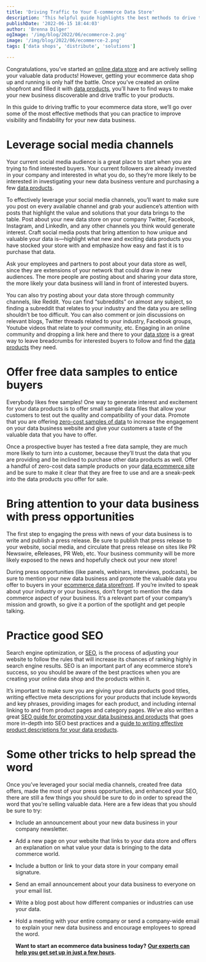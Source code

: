 ```yaml
---
title: 'Driving Traffic to Your E-commerce Data Store'
description: 'This helpful guide highlights the best methods to drive traffic to your e-commerce data store.'
publishDate: '2022-06-15 18:44:03'
author: 'Brenna Dilger'
ogImage: '/img/blog/2022/06/ecommerce-2.png'
image: '/img/blog/2022/06/ecommerce-2.png'
tags: ['data shops', 'distribute', 'solutions']

---
```

Congratulations, you’ve started an [online data store](/solutions/data-monetization) and are actively selling your valuable data products! However, getting your ecommerce data shop up and running is only half the battle. Once you’ve created an online shopfront and filled it with [data products](/blog/5-steps-to-building-a-successful-data-product), you’ll have to find ways to make your new business discoverable and drive traffic to your products. 

In this guide to driving traffic to your ecommerce data store, we’ll go over some of the most effective methods that you can practice to improve visibility and findability for your new data business.

**Leverage social media channels**
==================================

Your current social media audience is a great place to start when you are trying to find interested buyers. Your current followers are already invested in your company and interested in what you do, so they’re more likely to be interested in investigating your new data business venture and purchasing a few [data products](/blog/5-steps-to-building-a-successful-data-product). 

To effectively leverage your social media channels, you’ll want to make sure you post on every available channel and grab your audience’s attention with posts that highlight the value and solutions that your data brings to the table. Post about your new data store on your company Twitter, Facebook, Instagram, and LinkedIn, and any other channels you think would generate interest. Craft social media posts that bring attention to how unique and valuable your data is—highlight what new and exciting data products you have stocked your store with and emphasize how easy and fast it is to purchase that data. 

Ask your employees and partners to post about your data store as well, since they are extensions of your network that could draw in new audiences. The more people are posting about and sharing your data store, the more likely your data business will land in front of interested buyers.  

You can also try posting about your data store through community channels, like Reddit. You can find “subreddits” on almost any subject, so finding a subreddit that relates to your industry and the data you are selling shouldn’t be too difficult. You can also comment or join discussions on relevant blogs, Twitter threads related to your industry, Facebook groups, Youtube videos that relate to your community, etc. Engaging in an online community and dropping a link here and there to your [data store](/solutions/data-monetization) is a great way to leave breadcrumbs for interested buyers to follow and find the [data products](/blog/5-steps-to-building-a-successful-data-product) they need. 

**Offer free data samples to entice buyers** 
=============================================

Everybody likes free samples! One way to generate interest and excitement for your data products is to offer small sample data files that allow your customers to test out the quality and compatibility of your data. Promote that you are offering [zero-cost samples of data](/blog/zero-cost-data-streams) to increase the engagement on your data business website and give your customers a taste of the valuable data that you have to offer. 

Once a prospective buyer has tested a free data sample, they are much more likely to turn into a customer, because they’ll trust the data that you are providing and be inclined to purchase other data products as well. Offer a handful of zero-cost data sample products on your [data ecommerce site](/solutions/data-monetization) and be sure to make it clear that they are free to use and are a sneak-peek into the data products you offer for sale.

**Bring attention to your data business with press opportunities**
==================================================================

The first step to engaging the press with news of your data business is to write and publish a press release. Be sure to publish that press release to your website, social media, and circulate that press release on sites like PR Newswire, eReleases, PR Web, etc. Your business community will be more likely exposed to the news and hopefully check out your new store!

During press opportunities (like panels, webinars, interviews, podcasts), be sure to mention your new data business and promote the valuable data you offer to buyers in your [ecommerce data storefront](/solutions/data-monetization). If you’re invited to speak about your industry or your business, don’t forget to mention the data commerce aspect of your business. It’s a relevant part of your company’s mission and growth, so give it a portion of the spotlight and get people talking. 

**Practice good SEO** 
======================

Search engine optimization, or [SEO](/blog/5-seo-tips-to-help-buyers-find-your-data-products), is the process of adjusting your website to follow the rules that will increase its chances of ranking highly in search engine results. SEO is an important part of any ecommerce store’s success, so you should be aware of the best practices when you are creating your online data shop and the products within it. 

It’s important to make sure you are giving your data products good titles, writing effective meta descriptions for your products that include keywords and key phrases, providing images for each product, and including internal linking to and from product pages and category pages. We’ve also written a great [SEO guide for promoting your data business and products](/blog/5-seo-tips-to-help-buyers-find-your-data-products) that goes more in-depth into SEO best practices and a [guide to writing effective product descriptions for your data products](/blog/how-to-write-a-good-data-product-description). 

**Some other tricks to help spread the word**
=============================================

Once you’ve leveraged your social media channels, created free data offers, made the most of your press opportunities, and enhanced your SEO, there are still a few things you should be sure to do in order to spread the word that you’re selling valuable data. Here are a few ideas that you should be sure to try: 

*   Include an announcement about your new data business in your company newsletter. 
*   Add a new page on your website that links to your data store and offers an explanation on what value your data is bringing to the data commerce world. 
*   Include a button or link to your data store in your company email signature. 
*   Send an email announcement about your data business to everyone on your email list.
*   Write a blog post about how different companies or industries can use your data.
*   Hold a meeting with your entire company or send a company-wide email to explain your new data business and encourage employees to spread the word.  
      
    **Want to start an ecommerce data business today?** [**Our experts can help you get set up in just a few hours**](/contact)**.**
